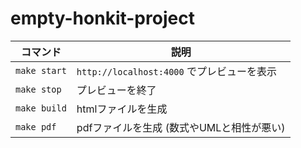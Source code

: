 # empty-honkit-project

| コマンド | 説明 |
| ------- | --- |
| `make start` | `http://localhost:4000` でプレビューを表示 |
| `make stop` | プレビューを終了 |
| `make build` | htmlファイルを生成 |
| `make pdf` | pdfファイルを生成 (数式やUMLと相性が悪い) |

